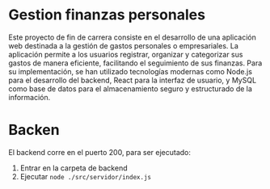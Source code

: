 # Gestion finanzas personales

 Este proyecto de fin de carrera consiste en el desarrollo de una aplicación web destinada a la gestión de gastos personales o empresariales. La aplicación permite a los usuarios registrar, organizar y categorizar sus gastos de manera eficiente, facilitando el seguimiento de sus finanzas. Para su implementación, se han utilizado tecnologías modernas como Node.js para el desarrollo del backend, React para la interfaz de usuario, y MySQL como base de datos para el almacenamiento seguro y estructurado de la información.

# Backen

El backend corre en el puerto 200, para ser ejecutado:

1. Entrar en la carpeta de backend
2. Ejecutar `node ./src/servidor/index.js`